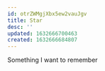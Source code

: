 ```yaml
---
id: otrZWMgjXbx5ew2vauJgv
title: Star
desc: ''
updated: 1632666700463
created: 1632666684807
---
```


Something I want to remember
